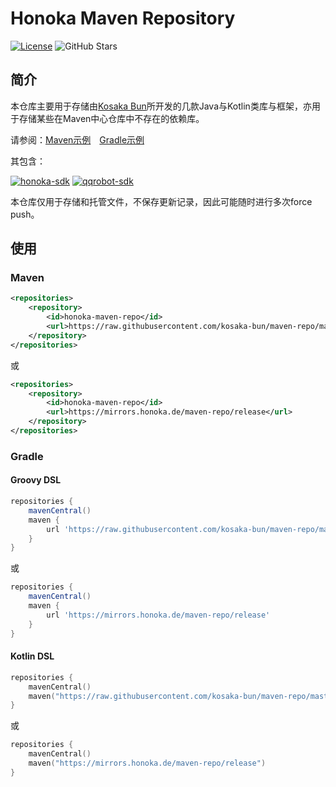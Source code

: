 # Honoka Maven Repository
[![License](https://img.shields.io/github/license/kosaka-bun/maven-repo?label=License&color=blue&logo=Github)](./LICENSE)
![GitHub Stars](https://img.shields.io/github/stars/kosaka-bun/maven-repo?label=Stars&logo=GitHub&style=flat)

## 简介
本仓库主要用于存储由[Kosaka Bun](https://github.com/kosaka-bun)所开发的几款Java与Kotlin类库与框架，亦用于存储某些在Maven中心仓库中不存在的依赖库。

请参阅：[Maven示例](./example/maven)&emsp;[Gradle示例](./example/gradle)

其包含：

[![honoka-sdk](https://github-readme-stats.vercel.app/api/pin/?username=kosaka-bun&repo=honoka-sdk)](https://github.com/kosaka-bun/honoka-sdk)
[![qqrobot-sdk](https://github-readme-stats.vercel.app/api/pin/?username=kosaka-bun&repo=qqrobot-sdk)](https://github.com/kosaka-bun/qqrobot-sdk)

本仓库仅用于存储和托管文件，不保存更新记录，因此可能随时进行多次force push。

## 使用
### Maven
```xml
<repositories>
    <repository>
        <id>honoka-maven-repo</id>
        <url>https://raw.githubusercontent.com/kosaka-bun/maven-repo/master/repository/release</url>
    </repository>
</repositories>
```
或
```xml
<repositories>
    <repository>
        <id>honoka-maven-repo</id>
        <url>https://mirrors.honoka.de/maven-repo/release</url>
    </repository>
</repositories>
```

### Gradle
#### Groovy DSL
```groovy
repositories {
    mavenCentral()
    maven {
        url 'https://raw.githubusercontent.com/kosaka-bun/maven-repo/master/repository/release'
    }
}
```
或
```groovy
repositories {
    mavenCentral()
    maven {
        url 'https://mirrors.honoka.de/maven-repo/release'
    }
}
```

#### Kotlin DSL
```kotlin
repositories {
    mavenCentral()
    maven("https://raw.githubusercontent.com/kosaka-bun/maven-repo/master/repository/release")
}
```
或
```kotlin
repositories {
    mavenCentral()
    maven("https://mirrors.honoka.de/maven-repo/release")
}
```